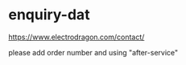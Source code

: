 
# enquiry-dat

https://www.electrodragon.com/contact/

please add order number and using "after-service"